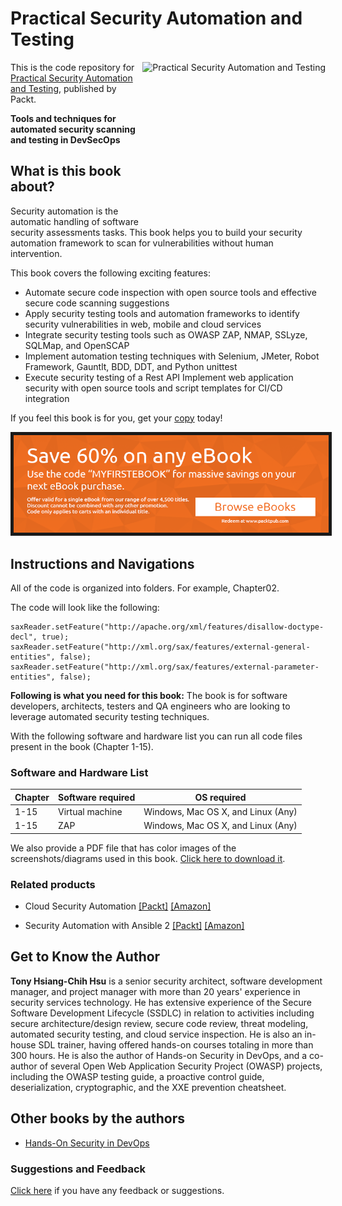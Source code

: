 # Practical Security Automation and Testing

<a href="https://www.packtpub.com/networking-and-servers/practical-security-automation-and-testing?utm_source=github&utm_medium=repository&utm_campaign=9781789802023"><img src="https://d255esdrn735hr.cloudfront.net/sites/default/files/imagecache/ppv4_main_book_cover/9781789802023-%20Copy_12813.png" alt="Practical Security Automation and Testing" height="256px" align="right"></a>

This is the code repository for [Practical Security Automation and Testing](https://www.packtpub.com/networking-and-servers/practical-security-automation-and-testing?utm_source=github&utm_medium=repository&utm_campaign=9781789802023), published by Packt.

**Tools and techniques for automated security scanning and testing in DevSecOps**

## What is this book about?
Security automation is the automatic handling of software security assessments tasks. This book helps you to build your security automation framework to scan for vulnerabilities without human intervention.

This book covers the following exciting features:
* Automate secure code inspection with open source tools and effective secure code scanning suggestions
* Apply security testing tools and automation frameworks to identify security vulnerabilities in web, mobile and cloud services
* Integrate security testing tools such as OWASP ZAP, NMAP, SSLyze, SQLMap, and OpenSCAP
* Implement automation testing techniques with Selenium, JMeter, Robot Framework, Gauntlt, BDD, DDT, and Python unittest
* Execute security testing of a Rest API Implement web application security with open source tools and script templates for CI/CD integration

If you feel this book is for you, get your [copy](https://www.amazon.com/dp/1789802024) today!

<a href="https://www.packtpub.com/?utm_source=github&utm_medium=banner&utm_campaign=GitHubBanner"><img src="https://raw.githubusercontent.com/PacktPublishing/GitHub/master/GitHub.png" 
alt="https://www.packtpub.com/" border="5" /></a>


## Instructions and Navigations
All of the code is organized into folders. For example, Chapter02.

The code will look like the following:
```
saxReader.setFeature("http://apache.org/xml/features/disallow-doctype-decl", true);
saxReader.setFeature("http://xml.org/sax/features/external-general-entities", false);
saxReader.setFeature("http://xml.org/sax/features/external-parameter-entities", false);
```

**Following is what you need for this book:**
The book is for software developers, architects, testers and QA engineers who are looking to leverage automated security testing techniques.

With the following software and hardware list you can run all code files present in the book (Chapter 1-15).

### Software and Hardware List

| Chapter  | Software required                   | OS required                        |
| -------- | ------------------------------------| -----------------------------------|
| 1-15     | Virtual machine                     | Windows, Mac OS X, and Linux (Any) |
| 1-15     | ZAP                                 | Windows, Mac OS X, and Linux (Any) |


We also provide a PDF file that has color images of the screenshots/diagrams used in this book. [Click here to download it](https://www.packtpub.com/sites/default/files/downloads/9781789802023_ColorImages.pdf).

### Related products
* Cloud Security Automation [[Packt]](https://www.packtpub.com/networking-and-servers/cloud-security-automation?utm_source=github&utm_medium=repository&utm_campaign=9781788627863) [[Amazon]](https://www.amazon.com/dp/1788627865)

* Security Automation with Ansible 2 [[Packt]](https://www.packtpub.com/virtualization-and-cloud/security-automation-ansible-2?utm_source=github&utm_medium=repository&utm_campaign=9781788394512) [[Amazon]](https://www.amazon.com/dp/1788394518)

## Get to Know the Author
**Tony Hsiang-Chih Hsu**
is a senior security architect, software development manager, and project manager with more than 20 years' experience in security services technology. He has extensive experience of the Secure Software Development Lifecycle (SSDLC) in relation to activities including secure architecture/design review, secure code review, threat modeling, automated security testing, and cloud service inspection. He is also an in-house SDL trainer, having offered hands-on courses totaling in more than 300 hours. He is also the author of Hands-on Security in DevOps, and a co-author of several Open Web Application Security Project (OWASP) projects, including the OWASP testing guide, a proactive control guide, deserialization, cryptographic, and the XXE prevention cheatsheet.



## Other books by the authors
* [Hands-On Security in DevOps](https://www.packtpub.com/networking-and-servers/hands-security-devops?utm_source=github&utm_medium=repository&utm_campaign=9781788995504)

### Suggestions and Feedback
[Click here](https://docs.google.com/forms/d/e/1FAIpQLSdy7dATC6QmEL81FIUuymZ0Wy9vH1jHkvpY57OiMeKGqib_Ow/viewform) if you have any feedback or suggestions.
